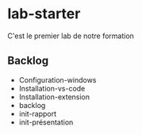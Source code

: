 # lab-starter

C'est le premier lab de notre formation 

## Backlog 

- Configuration-windows
- Installation-vs-code
- Installation-extension
- backlog
- init-rapport
- init-présentation

